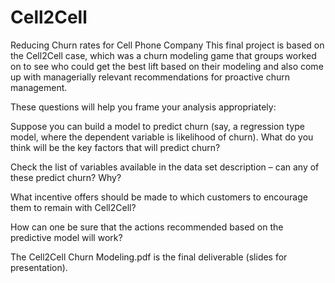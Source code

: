 # Cell2Cell
Reducing Churn rates for Cell Phone Company
This final project is based on the Cell2Cell case, which was a churn modeling game that groups worked on to see who could get the best lift based on their modeling and also come up with managerially relevant recommendations for proactive churn management.

These questions will help you frame your analysis appropriately:

Suppose you can build a model to predict churn (say, a regression type model, where the dependent variable is likelihood of churn). What do you think will be the key factors that will predict churn?

Check the list of variables available in the data set description – can any of these predict churn? Why?

What incentive offers should be made to which customers to encourage them to remain with Cell2Cell?

How can one be sure that the actions recommended based on the predictive model will work?

The Cell2Cell Churn Modeling.pdf is the final deliverable (slides for presentation).
